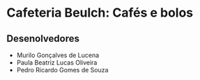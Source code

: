 # Cafeteria Beulch: Cafés e bolos

## Desenolvedores

- Murilo Gonçalves de Lucena
- Paula Beatriz Lucas Oliveira
- Pedro Ricardo Gomes de Souza
